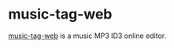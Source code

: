 # music-tag-web

[music-tag-web](https://blog.einverne.info/post/2023/10/music-tag-web.html) is a music MP3 ID3 online editor.

